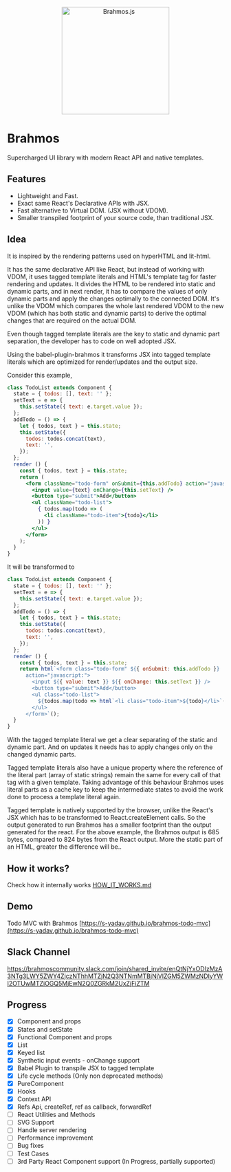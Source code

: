 <p align="center">
  <img src="https://unpkg.com/brahmos@0.5.0/brahmos.svg" alt="Brahmos.js" width="250">
</p>

# Brahmos
Supercharged UI library with modern React API and native templates.

## Features
- Lightweight and Fast.
- Exact same React's Declarative APIs with JSX.
- Fast alternative to Virtual DOM. (JSX without VDOM).
- Smaller transpiled footprint of your source code, than traditional JSX.

## Idea
It is inspired by the rendering patterns used on hyperHTML and lit-html.

It has the same declarative API like React, but instead of working with VDOM, it uses tagged template literals and HTML's template tag for faster rendering and updates.
It divides the HTML to be rendered into static and dynamic parts, and in next render, it has to compare the values of only dynamic parts and apply the changes optimally to the connected DOM.
It's unlike the VDOM which compares the whole last rendered VDOM to the new VDOM (which has both static and dynamic parts) to derive the optimal changes that are required on the actual DOM.

Even though tagged template literals are the key to static and dynamic part separation, the developer has to code on well adopted JSX.

Using the babel-plugin-brahmos it transforms JSX into tagged template literals which are optimized for render/updates and the output size.

Consider this example,
```jsx
class TodoList extends Component {
  state = { todos: [], text: '' };
  setText = e => {
    this.setState({ text: e.target.value });
  };
  addTodo = () => {
    let { todos, text } = this.state;
    this.setState({
      todos: todos.concat(text),
      text: '',
    });
  };
  render () {
    const { todos, text } = this.state;
    return (
      <form className="todo-form" onSubmit={this.addTodo} action="javascript:">
        <input value={text} onChange={this.setText} />
        <button type="submit">Add</button>
        <ul className="todo-list">
          { todos.map(todo => (
            <li className="todo-item">{todo}</li>
          )) }
        </ul>
      </form>
    );
  }
}
```

It will be transformed to
```js
class TodoList extends Component {
  state = { todos: [], text: '' };
  setText = e => {
    this.setState({ text: e.target.value });
  };
  addTodo = () => {
    let { todos, text } = this.state;
    this.setState({
      todos: todos.concat(text),
      text: '',
    });
  };
  render () {
    const { todos, text } = this.state;
    return html`<form class="todo-form" ${{ onSubmit: this.addTodo }}
      action="javascript:">
        <input ${{ value: text }} ${{ onChange: this.setText }} />
        <button type="submit">Add</button>
        <ul class="todo-list">
          ${todos.map(todo => html`<li class="todo-item">${todo}</li>`())}
        </ul>
      </form>`();
  }
}
```

With the tagged template literal we get a clear separating of the static and dynamic part. And on updates it needs has to apply changes only on the changed dynamic parts.

Tagged template literals also have a unique property where the reference of the literal part (array of static strings) remain the same for every call of that tag with a given template.
Taking advantage of this behaviour Brahmos uses literal parts as a cache key to keep the intermediate states to avoid the work done to process a template literal again.

Tagged template is natively supported by the browser, unlike the React's JSX which has to be transformed to React.createElement calls. So the output generated to run Brahmos has a smaller footprint than the output generated for the react.
For the above example, the Brahmos output is 685 bytes, compared to 824 bytes from the React output. More the static part of an HTML,  greater the difference will be..


## How it works?
Check how it internally works [HOW_IT_WORKS.md](docs/HOW_IT_WORKS.md)

## Demo
Todo MVC with Brahmos
[https://s-yadav.github.io/brahmos-todo-mvc](https://s-yadav.github.io/brahmos-todo-mvc)

## Slack Channel
https://brahmoscommunity.slack.com/join/shared_invite/enQtNjYxODIzMzA3NTg3LWY5ZWY4ZjczNThhMTZjN2Q3NTNmMTBjNjVlZGM5ZWMzNDIyYWI2OTUwMTZiOGQ5MjEwN2Q0ZGRkM2UxZjFiZTM

## Progress
- [x] Component and props
- [x] States and setState
- [x] Functional Component and props
- [x] List
- [x] Keyed list
- [x] Synthetic input events - onChange support
- [x] Babel Plugin to transpile JSX to tagged template
- [x] Life cycle methods (Only non deprecated methods)
- [x] PureComponent
- [x] Hooks
- [x] Context API
- [x] Refs Api, createRef, ref as callback, forwardRef
- [ ] React Utilities and Methods
- [ ] SVG Support
- [ ] Handle server rendering
- [ ] Performance improvement
- [ ] Bug fixes
- [ ] Test Cases
- [ ] 3rd Party React Component support (In Progress, partially supported)
